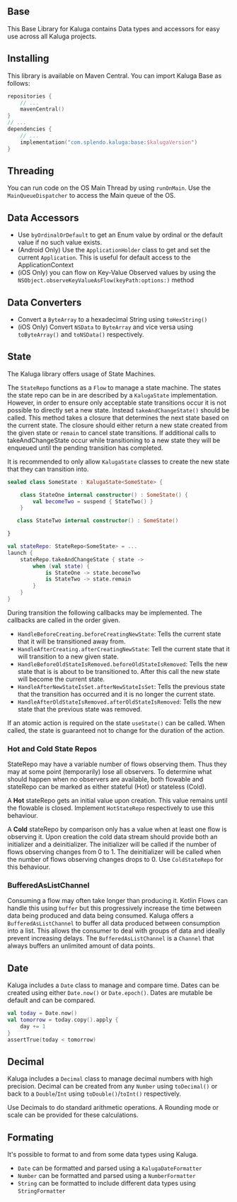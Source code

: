 ## Base
This Base Library for Kaluga contains Data types and accessors for easy use across all Kaluga projects.

## Installing
This library is available on Maven Central. You can import Kaluga Base as follows:

```kotlin
repositories {
    // ...
    mavenCentral()
}
// ...
dependencies {
    // ...
    implementation("com.splendo.kaluga:base:$kalugaVersion")
}
```

## Threading
You can run code on the OS Main Thread by using `runOnMain`. Use the `MainQueueDispatcher` to access the Main queue of the OS.

## Data Accessors
- Use `byOrdinalOrDefault` to get an Enum value by ordinal or the default value if no such value exists.
- (Android Only) Use the `ApplicationHolder` class to get and set the current `Application`. This is useful for default access to the ApplicationContext
- (iOS Only) you can flow on Key-Value Observed values by using the `NSObject.observeKeyValueAsFlow(keyPath:options:)` method

## Data Converters
- Convert a `ByteArray` to a hexadecimal String using `toHexString()`
- (iOS Only) Convert `NSData` to `ByteArray` and vice versa using `toByteArray()` and `toNSData()` respectively.

## State
The Kaluga library offers usage of State Machines.

The `StateRepo` functions as a `Flow` to manage a state machine.
The states the state repo can be in are described by a `KalugaState` implementation.
However, in order to ensure only acceptable state transitions occur it is not possible to directly set a new state.
Instead `takeAndChangeState()` should be called.
This method takes a closure that determines the next state based on the current state.
The closure should either return a new state created from the given state or `remain` to cancel state transitions.
If additional calls to takeAndChangeState occur while transitioning to a new state they will be enqueued until the pending transition has completed.

It is recommended to only allow `KalugaState` classes to create the new state that they can transition into.

```kotlin
sealed class SomeState : KalugaState<SomeState> {

    class StateOne internal constructor() : SomeState() {
        val becomeTwo = suspend { StateTwo() }
    }

   class StateTwo internal constructor() : SomeState()

}

val stateRepo: StateRepo<SomeState> = ...
launch {
    stateRepo.takeAndChangeState { state ->
        when (val state) {
            is StateOne -> state.becomeTwo
            is StateTwo -> state.remain
        }
    }
}
```

During transition the following callbacks may be implemented. The callbacks are called in the order given.
- `HandleBeforeCreating.beforeCreatingNewState`: Tells the current state that it will be transitioned away from.
- `HandleAfterCreating.afterCreatingNewState`: Tell the current state that it will transition to a new given state.
- `HandleBeforeOldStateIsRemoved.beforeOldStateIsRemoved`: Tells the new state that is is about to be transitioned to. After this call the new state will become the current state.
- `HandleAfterNewStateIsSet.afterNewStateIsSet`: Tells the previous state that the transition has occurred and it is no longer the current state.
- `HandleAfterOldStateIsRemoved.afterOldStateIsRemoved`: Tells the new state that the previous state was removed.

If an atomic action is required on the state `useState()` can be called. When called, the state is guaranteed not to change for the duration of the action.

### Hot and Cold State Repos
StateRepo may have a variable number of flows observing them.
Thus they may at some point (temporarily) lose all observers.
To determine what should happen when no observers are available, both flowable and stateRepo can be marked as either stateful (Hot) or stateless (Cold).

A **Hot** stateRepo gets an initial value upon creation.
This value remains until the flowable is closed.
Implement `HotStateRepo` respectively to use this behaviour.

A **Cold** stateRepo by comparison only has a value when at least one flow is observing it.
Upon creation the cold data stream should provide both an initializer and a deinitializer.
The initializer will be called if the number of flows observing changes from 0 to 1.
The deinitializer will be called when the number of flows observing changes drops to 0.
Use `ColdStateRepo` for this behaviour.

### BufferedAsListChannel
Consuming a flow may often take longer than producing it. Kotlin Flows can handle this using `buffer` but this progressively increase the time between data being produced and data being consumed.
Kaluga offers a `BufferedAsListChannel` to buffer all data produced between consumption into a list. This allows the consumer to deal with groups of data and ideally prevent increasing delays.
The `BufferedAsListChannel` is a `Channel` that always buffers an unlimited amount of data points.

## Date
Kaluga includes a `Date` class to manage and compare time.
Dates can be created using either `Date.now()` or `Date.epoch()`.
Dates are mutable be default and can be compared.

```kotlin
val today = Date.now()
val tomorrow = today.copy().apply {
    day += 1
}
assertTrue(today < tomorrow)
```

## Decimal

Kaluga includes a `Decimal` class to manage decimal numbers with high precision.
Decimal can be created from any `Number` using `toDecimal()` or back to a `Double`/`Int` using `toDouble()`/`toInt()` respectively.

Use Decimals to do standard arithmetic operations. A Rounding mode or scale can be provided for these calculations.

## Formating

It's possible to format to and from some data types using Kaluga.

- `Date` can be formatted and parsed using a `KalugaDateFormatter`
- `Number` can be formatted and parsed using a `NumberFormatter`
- `String` can be formatted to include different data types using `StringFormatter`
